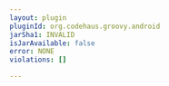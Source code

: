 ```yaml
---
layout: plugin
pluginId: org.codehaus.groovy.android
jarSha1: INVALID
isJarAvailable: false
error: NONE
violations: []

---
```

